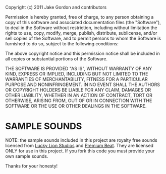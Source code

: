 Copyright (c) 2011 Jake Gordon and contributors

Permission is hereby granted, free of charge, to any person obtaining a copy
of this software and associated documentation files (the "Software"), to deal
in the Software without restriction, including without limitation the rights
to use, copy, modify, merge, publish, distribute, sublicense, and/or sell
copies of the Software, and to permit persons to whom the Software is
furnished to do so, subject to the following conditions:

The above copyright notice and this permission notice shall be included in all
copies or substantial portions of the Software.

THE SOFTWARE IS PROVIDED "AS IS", WITHOUT WARRANTY OF ANY KIND, EXPRESS OR
IMPLIED, INCLUDING BUT NOT LIMITED TO THE WARRANTIES OF MERCHANTABILITY,
FITNESS FOR A PARTICULAR PURPOSE AND NONINFRINGEMENT. IN NO EVENT SHALL THE
AUTHORS OR COPYRIGHT HOLDERS BE LIABLE FOR ANY CLAIM, DAMAGES OR OTHER
LIABILITY, WHETHER IN AN ACTION OF CONTRACT, TORT OR OTHERWISE, ARISING FROM,
OUT OF OR IN CONNECTION WITH THE SOFTWARE OR THE USE OR OTHER DEALINGS IN THE
SOFTWARE.


SAMPLE SOUNDS
=============

NOTE: the sample sounds included in this project are royalty free sounds licensed from
[Lucky Lion Studios](http://luckylionstudios.com/) and [Premium Beat](http://www.premiumbeat.com/). They
are licensed ONLY for use in this project. If you fork this code you must provide your own sample sounds.

Thanks for your honesty!


